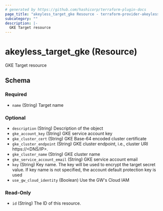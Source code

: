 ```yaml
---
# generated by https://github.com/hashicorp/terraform-plugin-docs
page_title: "akeyless_target_gke Resource - terraform-provider-akeyless"
subcategory: ""
description: |-
  GKE Target resource
---
```


# akeyless_target_gke (Resource)

GKE Target resource



<!-- schema generated by tfplugindocs -->
## Schema

### Required

- `name` (String) Target name

### Optional

- `description` (String) Description of the object
- `gke_account_key` (String) GKE service account key
- `gke_cluster_cert` (String) GKE Base-64 encoded cluster certificate
- `gke_cluster_endpoint` (String) GKE cluster endpoint, i.e., cluster URI https://<DNS/IP>.
- `gke_cluster_name` (String) GKE cluster name
- `gke_service_account_email` (String) GKE service account email
- `key` (String) Key name. The key will be used to encrypt the target secret value. If key name is not specified, the account default protection key is used
- `use_gw_cloud_identity` (Boolean) Use the GW's Cloud IAM

### Read-Only

- `id` (String) The ID of this resource.


